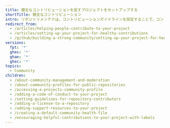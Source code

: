 ```yaml
---
title: 健全なコントリビューションを促すプロジェクトをセットアップする
shortTitle: 健全なコントリビューション
intro: リポジトリメンテナは、コントリビューションガイドラインを設定することで、コントリビュータがプロジェクトに対して意味のある有益なコントリビューションを行うことに役立ちます。
redirect_from:
  - /articles/helping-people-contribute-to-your-project
  - /articles/setting-up-your-project-for-healthy-contributions
  - /github/building-a-strong-community/setting-up-your-project-for-healthy-contributions
versions:
  fpt: '*'
  ghes: '*'
  ghae: '*'
  ghec: '*'
topics:
  - Community
children:
  - /about-community-management-and-moderation
  - /about-community-profiles-for-public-repositories
  - /accessing-a-projects-community-profile
  - /adding-a-code-of-conduct-to-your-project
  - /setting-guidelines-for-repository-contributors
  - /adding-a-license-to-a-repository
  - /adding-support-resources-to-your-project
  - /creating-a-default-community-health-file
  - /encouraging-helpful-contributions-to-your-project-with-labels
---
```


